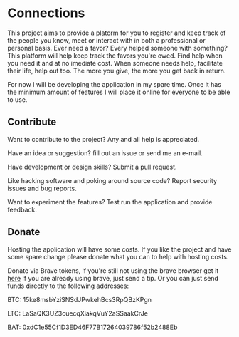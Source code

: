 # Connections

This project aims to provide a platorm for you to register and keep track of the people you know, meet or interact with in  both a professional or personal basis. Ever need a favor? Every helped someone with something? This platform will help keep track the favors you're owed. Find help when you need it and at no imediate cost. When someone needs help, facilitate their life, help out too. The more you give, the more you get back in return.

For now I will be developing the application in my spare time.
Once it has the minimum amount of features I will place it online for everyone to be able to use.

## Contribute

Want to contribute to the project? Any and all help is appreciated.

Have an idea or suggestion? fill out an issue or send me an e-mail.

Have development or design skills? Submit a pull request.

Like hacking software and poking around source code? Report security issues and bug reports.

Want to experiment the features? Test run the application and provide feedback.

## Donate

Hosting the application will have some costs.
If you like the project and have some spare change please donate what you can to help with hosting costs.

Donate via Brave tokens, if you're still not using the brave browser get it [here](https://brave.com/ope894)
If you are already using brave, just send a tip. Or you can just send funds directly to the following addresses:

BTC: 15ke8msbYziSNSdJPwkehBcs3RpQBzKPgn

LTC: LaSaQK3UZ3cuecqXiakqVuY2aSSaakCrJe

BAT: 0xdC1e55Cf1D3ED46F77B17264039786f52b2488Eb
